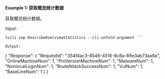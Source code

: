 **Example 1: 获取概览统计数据**

获取概览统计数据。

Input: 

```
tccli cwp DescribeOverviewStatistics --cli-unfold-argument ```

Output: 
```
{
    "Response": {
        "RequestId": "354f4ac3-8546-4516-8c8a-69e3ab73aa8a",
        "OnlineMachineNum": 1,
        "ProVersionMachineNum": 1,
        "MalwareNum": 1,
        "NonlocalLoginNum": 1,
        "BruteAttackSuccessNum": 1,
        "VulNum": 1,
        "BaseLineNum": 1
    }
}
```

